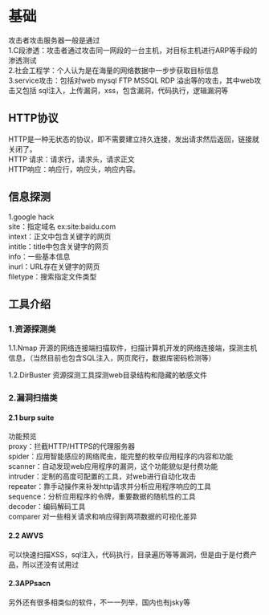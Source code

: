 # 基础
攻击者攻击服务器一般是通过      
1.C段渗透：攻击者通过攻击同一网段的一台主机，对目标主机进行ARP等手段的渗透测试          
2.社会工程学：个人认为是在海量的网络数据中一步步获取目标信息        
3.service攻击：包括对web mysql FTP MSSQL RDP 溢出等的攻击，其中web攻击又包括 sql注入，上传漏洞，xss，包含漏洞，代码执行，逻辑漏洞等             

## HTTP协议
HTTP是一种无状态的协议，即不需要建立持久连接，发出请求然后返回，链接就关闭了。       
HTTP 请求：请求行，请求头，请求正文      
HTTP响应：响应行，响应头，响应内容。      
  
## 信息探测
1.google hack       
site：指定域名   ex:site:baidu.com     
intext：正文中包含关键字的网页      
intitle：title中包含关键字的网页      
info：一些基本信息       
inurl：URL存在关键字的网页   
filetype：搜索指定文件类型     

## 工具介绍
### 1.资源探测类
1.1.Nmap 开源的网络连接端扫描软件，扫描计算机开发的网络连接端，探测主机信息，（当然目前也包含SQL注入，网页爬行，数据库密码检测等）

1.2.DirBuster 资源探测工具探测web目录结构和隐藏的敏感文件

### 2.漏洞扫描类
#### 2.1 burp suite                
功能预览      
proxy：拦截HTTP/HTTPS的代理服务器      
spider：应用智能感应的网络爬虫，能完整的枚举应用程序的内容和功能     
scanner：自动发现web应用程序的漏洞，这个功能貌似是付费功能      
intruder：定制的高度可配置的工具，对web进行自动化攻击      
repeater：靠手动操作来补发http请求并分析应用程序响应的工具     
sequence：分析应用程序的令牌，重要数据的随机性的工具      
decoder：编码解码工具      
comparer 对一些相关请求和响应得到两项数据的可视化差异     

#### 2.2 AWVS
可以快速扫描XSS，sql注入，代码执行，目录遍历等等漏洞，但是由于是付费产品，所以还没有试用过      

#### 2.3APPsacn
另外还有很多相类似的软件，不一一列举，国内也有jsky等


